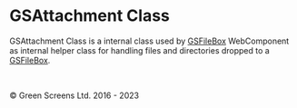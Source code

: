 # GSAttachment Class

GSAttachment Class is a internal class used by [GSFileBox](./GSFileBox.md) WebComponent as internal helper class for handling files and directories dropped to a [GSFileBox](./GSFileBox.md).

<br>

&copy; Green Screens Ltd. 2016 - 2023
